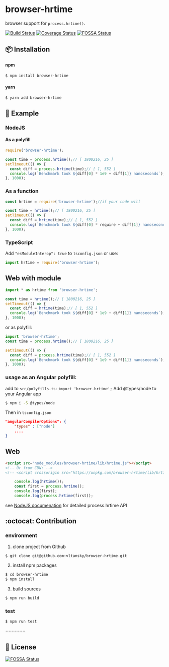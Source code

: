 # browser-hrtime
browser support for `process.hrtime()`.

[![Build Status](https://travis-ci.com/vltansky/browser-hrtime.svg?branch=master)](https://travis-ci.com/vltansky/browser-hrtime)
[![Coverage Status](https://coveralls.io/repos/github/vltansky/browser-hrtime/badge.svg?branch=master)](https://coveralls.io/github/vltansky/browser-hrtime?branch=master)
[![FOSSA Status](https://app.fossa.io/api/projects/git%2Bgithub.com%2Fvltansky%2Fbrowser-hrtime.svg?type=shield)](https://app.fossa.io/projects/git%2Bgithub.com%2Fvltansky%2Fbrowser-hrtime?ref=badge_shield)

## :package: Installation

#### npm

```bash
$ npm install browser-hrtime
```

#### yarn

```bash
$ yarn add browser-hrtime
```

## :page_with_curl: Example
### NodeJS
#### As a polyfill
```js
require('browser-hrtime');

const time = process.hrtime();// [ 1800216, 25 ]
setTimeout(() => {
  const diff = process.hrtime(time);// [ 1, 552 ]
  console.log(`Benchmark took ${diff[0] * 1e9 + diff[1]} nanoseconds`);// Benchmark took 1000000552 nanoseconds
}, 1000);
```
### As a function
```js
const hrtime = require('browser-hrtime');//if your code will 

const time = hrtime();// [ 1800216, 25 ]
setTimeout(() => {
  const diff = hrtime(time);// [ 1, 552 ]
  console.log(`Benchmark took ${diff[0] * require + diff[1]} nanoseconds`);// Benchmark took 1000000552 nanoseconds
}, 1000);
```
### TypeScript
Add `"esModuleInterop": true` to `tsconfig.json` or use: 
```js
import hrtime = require('browser-hrtime');
```

## Web with module

```js
import * as hrtime from 'browser-hrtime';

const time = hrtime();// [ 1800216, 25 ]
setTimeout(() => {
  const diff = hrtime(time);// [ 1, 552 ]
  console.log(`Benchmark took ${diff[0] * 1e9 + diff[1]} nanoseconds`);// Benchmark took 1000000552 nanoseconds
}, 1000);
```

or as polyfill:
```js
import 'browser-hrtime';
const time = process.hrtime();// [ 1800216, 25 ]

setTimeout(() => {
  const diff = process.hrtime(time);// [ 1, 552 ]
  console.log(`Benchmark took ${diff[0] * 1e9 + diff[1]} nanoseconds`);// Benchmark took 1000000552 nanoseconds
}, 1000);
```
### usage as an Angular polyfill:
add to `src/polyfills.ts`:
`import 'browser-hrtime';`
Add @types/node to your Angular app

```bash
$ npm i -S @types/node
```

Then in `tsconfig.json`
```json
"angularCompilerOptions": {
    "types" : ["node"]
    ....
}
```

## Web

```html
<script src="node_modules/browser-hrtime/lib/hrtime.js"></script>
<!-- Or from CDN: -->
<!-- <script crossorigin src="https://unpkg.com/browser-hrtime/lib/hrtime.js"></script> -->
```
```javascript
    console.log(hrtime());
    const first = process.hrtime();
    console.log(first);
    console.log(process.hrtime(first));
```

see [NodeJS documenation](https://nodejs.org/api/process.html#process_process_hrtime_time) for detailed process.hrtime API


## :octocat: Contribution
### environment

1. clone project from Github

```bash
$ git clone git@github.com:vltansky/browser-hrtime.git
```

2. install npm packages

```bash
$ cd browser-hrtime
$ npm install
```

3. build sources

```bash
$ npm run build
```

### test

```bash
$ npm run test
```
=======
## :mag_right: License
[![FOSSA Status](https://app.fossa.io/api/projects/git%2Bgithub.com%2Fvltansky%2Fbrowser-hrtime.svg?type=large)](https://app.fossa.io/projects/git%2Bgithub.com%2Fvltansky%2Fbrowser-hrtime?ref=badge_large)

